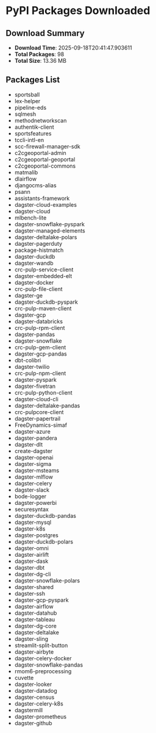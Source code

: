 # PyPI Packages Downloaded

## Download Summary
- **Download Time**: 2025-09-18T20:41:47.903611
- **Total Packages**: 98
- **Total Size**: 13.36 MB

## Packages List
- sportsball
- lex-helper
- pipeline-eds
- sqlmesh
- methodnetworkscan
- authentik-client
- sportsfeatures
- tccli-intl-en
- scc-firewall-manager-sdk
- c2cgeoportal-admin
- c2cgeoportal-geoportal
- c2cgeoportal-commons
- matmalib
- dlairflow
- djangocms-alias
- psann
- assistants-framework
- dagster-cloud-examples
- dagster-cloud
- mlbench-lite
- dagster-snowflake-pyspark
- dagster-managed-elements
- dagster-deltalake-polars
- dagster-pagerduty
- package-histmatch
- dagster-duckdb
- dagster-wandb
- crc-pulp-service-client
- dagster-embedded-elt
- dagster-docker
- crc-pulp-file-client
- dagster-ge
- dagster-duckdb-pyspark
- crc-pulp-maven-client
- dagster-gcp
- dagster-databricks
- crc-pulp-rpm-client
- dagster-pandas
- dagster-snowflake
- crc-pulp-gem-client
- dagster-gcp-pandas
- dbt-colibri
- dagster-twilio
- crc-pulp-npm-client
- dagster-pyspark
- dagster-fivetran
- crc-pulp-python-client
- dagster-cloud-cli
- dagster-deltalake-pandas
- crc-pulpcore-client
- dagster-papertrail
- FreeDynamics-simaf
- dagster-azure
- dagster-pandera
- dagster-dlt
- create-dagster
- dagster-openai
- dagster-sigma
- dagster-msteams
- dagster-mlflow
- dagster-celery
- dagster-slack
- bode-logger
- dagster-powerbi
- securesyntax
- dagster-duckdb-pandas
- dagster-mysql
- dagster-k8s
- dagster-postgres
- dagster-duckdb-polars
- dagster-omni
- dagster-airlift
- dagster-dask
- dagster-dbt
- dagster-dg-cli
- dagster-snowflake-polars
- dagster-shared
- dagster-ssh
- dagster-gcp-pyspark
- dagster-airflow
- dagster-datahub
- dagster-tableau
- dagster-dg-core
- dagster-deltalake
- dagster-sling
- streamlit-split-button
- dagster-airbyte
- dagster-celery-docker
- dagster-snowflake-pandas
- rmom6-preprocessing
- cuvette
- dagster-looker
- dagster-datadog
- dagster-census
- dagster-celery-k8s
- dagstermill
- dagster-prometheus
- dagster-github
